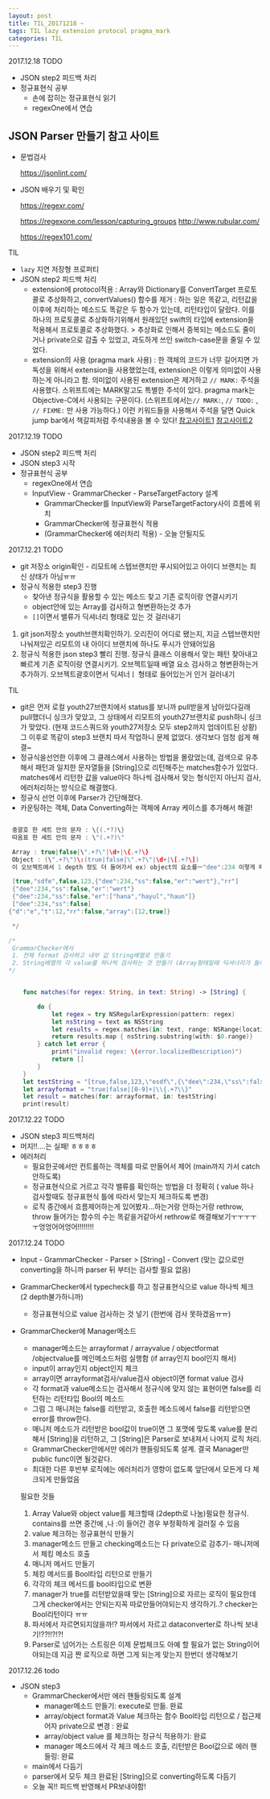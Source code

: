 ```yaml
---
layout: post
title: TIL_20171218 ~
tags: TIL lazy extension protocol pragma_mark
categories: TIL
---
```


2017.12.18
TODO
- JSON step2 피드백 처리
- 정규표현식 공부
  - 손에 잡히는 정규표현식 읽기
  - regexOne에서 연습

## JSON Parser 만들기 참고 사이트
* 문법검사

  https://jsonlint.com/

* JSON 배우기 및 확인

  https://regexr.com/

  https://regexone.com/lesson/capturing_groups
  http://www.rubular.com/

  https://regex101.com/

TIL
- `lazy` 지연 저장형 프로퍼티
- JSON step2 피드백 처리
  - extension에 protocol적용 : Array와 Dictionary를 ConvertTarget 프로토콜로 추상화하고, convertValues() 함수를 제거 : 하는 일은 똑같고, 리턴값을 이후에 처리하는 메소드도 똑같은 두 함수가 있는데, 리턴타입이 달랐다. 이를 하나의 프로토콜로 추상화하기위해서 원래있던 swift의 타입에 extension을 적용해서 프로토콜로 추상화했다. > 추상화로 인해서 중복되는 메소드도 줄이거나 private으로 감출 수 있었고, 과도하게 쓰인 switch-case문을 줄일 수 있었다.
  - extension의 사용 (pragma mark 사용) : 한 객체의 코드가 너무 길어지면 가독성을 위해서 extension을 사용했었는데, extension은 이렇게 의미없이 사용하는게 아니라고 함. 의미없이 사용된 extension은 제거하고 `// MARK:` 주석을 사용했다. 스위프트에는 MARK말고도 특별한 주석이 있다. pragma mark는 Objective-C에서 사용되는 구문이다. (스위프트에서는`// MARK:`, `// TODO:` , `// FIXME:` 만 사용 가능하다.) 이런 키워드들을 사용해서 주석을 달면 Quick jump bar에서 책갈피처럼 주석내용을 볼 수 있다! [참고사이트1](https://stackoverflow.com/questions/35963128/swift-understanding-mark) [참고사이트2](https://littlebitesofcocoa.com/207-annotating-swift-with-marks-todo-s-and-fixme-s)

2017.12.19
TODO
- JSON step2 피드백 처리
- JSON step3 시작
- 정규표현식 공부
  - regexOne에서 연습
  - InputView - GrammarChecker - ParseTargetFactory 설계
    - GrammarChecker를 InputView와 ParseTargetFactory사이 흐름에 위치
    - GrammarChecker에 정규표현식 적용
    - (GrammarChecker에 에러처리 적용) - 오늘 안될지도

2017.12.21
TODO
- git 저장소 origin확인 - 리모트에 스텝브랜치만 푸시되어있고 아이디 브랜치는 최신 상태가 아님ㅠㅠ
- 정규식 적용한 step3 진행
  - 찾아낸 정규식을 활용할 수 있는 메소드 찾고 기존 로직이랑 연결시키기
  - object안에 있는 Array를 검사하고 형변환하는것 추가
  - `[]`이면서 밸류가 딕셔너리 형태로 있는 것 걸러내기

1. git json저장소 youth브랜치확인하기. 오리진이 어디로 됐는지, 지금 스텝브랜치만 나눠져있곤 리모트의 내 아이디 브랜치에 하나도 푸시가 안돼어있음
2. 정규식 적용한 json step3 빨리 진행. 정규식 클래스 이용해서 맞는 패턴 찾아내고 빠르게 기존 로직이랑 연결시키기. 오브젝트일때 배열 요소 검사하고 형변환하는거 추가하기. 오브젝트괄호이면서 딕셔너ㅣ 형태로 들어있는거 인거 걸러내기

TIL
- git은 먼저 로컬 youth27브랜치에서 status를 보니까 pull받을게 남아있다길래 pull했더니 싱크가 맞았고, 그 상태에서 리모트의 youth27브랜치로 push하니 싱크가 맞았다. (현재 코드스쿼드와 youth27저장소 모두 step2까지 업데이트된 상황) 그 이후로 똑같이 step3 브랜치 따서 작업하니 문제 없었다. 생각보다 엄청 쉽게 해결~
- 정규식을선언한 이후에 그 클래스에서 사용하는 방법을 몰랐었는데, 검색으로 유추해서 패턴과 일치한 문자열들을 [String]으로 리턴해주는 matches함수가 있었다. matches에서 리턴한 값을 value마다 하나씩 검사해서 맞는 형식인지 아닌지 검사, 에러처리하는 방식으로 해결했다.
- 정규식 선언 이후에 Parser가 간단해졌다.
- 카운팅하는 객체, Data Converting하는 객체에 Array 케이스를 추가해서 해결!

```Swift

 중괄호 한 세트 안의 문자 : \{(.*?)\}
 따옴표 한 세트 안의 문자 : \"(.+?)\"

 Array : true|false|\".+?\"|\d+|\{.+?\}
 Object : (\".+?\")\:(true|false|\".+?\"|\d+|\[.+?\])
 이 오브젝트에서 1 depth 정도 더 들어가서 ex) object의 요소를ㅡ"dee":234 이렇게 떼어놨으면, 여기서 "ㅇㅇㅇ":ㅁㅁㅁ 인지 검사를 해야하는 것. 정규식 한 줄로 오브젝트 형태 체크랑, 그 안의 각각 요소가 "key":value 형태로 잘 들어왔는지 체크하기가 힘드니까. 차라리 전체에서 잘라진 작은 덩어리를 검사하는 다른 정규식을 하나 더 만들든가, 로직으로 처리하든가 해서 딕셔너리 형태가 맞는지 검사하는게 더 편한 방법일듯.

 [true,"sdfe",false,123,{"dee":234,"ss":false,"er":"wert"},"rr"]
 {"dee":234,"ss":false,"er":"wert"}
 {"dee":234,"ss":false,"er":["hana","hayul","haun"]}
 ["dee":234,"ss":false]
{"d":"e","t":12,"rr":false,"array":[12,true]}

 */

/*
 GrammarChecker에서
 1. 전체 format 검사하고 내부 값 String배열로 만들기
 2. String배열의 각 value를 하나씩 검사하는 것 만들기 (Array형태일때 딕셔너리가 들어오면 안되는것")
*/


    func matches(for regex: String, in text: String) -> [String] {

        do {
            let regex = try NSRegularExpression(pattern: regex)
            let nsString = text as NSString
            let results = regex.matches(in: text, range: NSRange(location: 0, length: nsString.length))
            return results.map { nsString.substring(with: $0.range)}
        } catch let error {
            print("invalid regex: \(error.localizedDescription)")
            return []
        }
    }
    let testString = "[true,false,123,\"esdf\",{\"dee\":234,\"ss\":false,\"er\":\"wert\"},\"rr\"]"
    let arrayformat = "true|false|[0-9]+|\\{.+?\\}"
    let result = matches(for: arrayformat, in: testString)
    print(result)


```

2017.12.22
TODO
- JSON step3 피드백처리
- 머지!!....는 실패! ㅎㅎㅎㅎ
- 에러처리
  - 필요한곳에서만 컨트롤하는 객체를 따로 만들어서 제어 (main까지 가서 catch안하도록)
  - 정규표현식으로 거르고 각각 밸류를 확인하는 방법을 더 정확히 ( value 하나 검사할때도 정규표현식 틀에 따라서 맞는지 체크하도록 변경)
  - 로직 중간에서 흐름제어하는게 있어봤자...하는거랑 안하는거랑 rethrow, throw 들어가는 함수의 수는 똑같을거같아서 rethrow로 해결해보기ㅜㅜㅜㅜㅜ엉엉어어엉어!!!!!!!!


2017.12.24
TODO
- Input - GrammarChecker - Parser > [String] - Convert (맞는 값으로만 converting을 하니까 parser 뒤 부터는 검사할 필요 없음)
- GrammarChecker에서 typecheck를 하고 정규표현식으로 value 하나씩 체크 (2 depth불가하니까)
  - 정규표현식으로 value 검사하는 것 넣기 (한번에 검사 못하겠음ㅠㅠ)
- GrammarChecker에 Manager메소드
  - manager메소드는 arrayformat / arrayvalue / objectformat /objectvalue를 메인메소드처럼 실행함 (if array인지 bool인지 해서)
  - input이 array인지 object인지 체크
  - array이면 arrayformat검사/value검사 object이면 format value 검사
  - 각 format과 value메소드는 검사해서 정규식에 맞지 않는 표현이면 false를 리턴하는 리턴타입 Bool의 메소드
  - 그럼 그 매니저는 false를 리턴받고, 호출한 메소드에서 false를 리턴받으면 error를 throw한다.
  - 매니저 메소드가 리턴받은 bool값이 true이면 그 포맷에 맞도록 value를 분리해서 [String]을 리턴하고, 그 [String]은 Parser로 보내져서 나머지 로직 처리.
  - GrammarChecker안에서만 에러가 핸들링되도록 설계. 결국 Manager만 public func이면 될것같다.
  - 최대한 다른 후반부 로직에는 에러처리가 영향이 없도록 앞단에서 모든게 다 체크되게 만들었음

  필요한 것들
  1. Array Value와 object value를 체크할때 (2depth로 나눔)필요한 정규식.  contains를 쓰면 중간에 ,나 :이 들어간 경우 부정확하게 걸러질 수 있음
    1. value 체크하는 정규표현식 만들기
  2. manager메소드 만들고 checking메소드는 다 private으로 감추기- 매니저에서 체킹 메소드 호출
    1. 매니저 메서드 만들기
  3. 체킹 메서드를 Bool타입 리턴으로 만들기
    1. 각각의 체크 메서드를 bool타입으로 변환
  3. manager가 true를 리턴받았을때 맞는 [String]으로 자르는 로직이 필요한데 그게 checker에서는 안되는지꼭 따로만들어야되는지 생각하기..? checker는 Bool리턴이다 ㅠㅠ
    1. 파서에서 자르면되지않을까!? 파서에서 자르고 dataconverter로 하나씩 보내기!??!!?!?!
  4. Parser로 넘어가는 스트링은 이제 문법체크도 아예 할 필요가 없는 String이어야되는데 지금 짠 로직으로 하면 그게 되는게 맞는지 한번더 생각해보기

2017.12.26
todo
- JSON step3
  - GrammarChecker에서만 에러 핸들링되도록 설계
    - manager메소드 만들기: execute로 만듦. 완료
     - array/object format과 Value 체크하는 함수 Bool타입 리턴으로 / 접근제어자 private으로 변경 : 완료
      - array/object value 를 체크하는 정규식 적용하기: 완료
    - manager 메소드에서 각 체크 메소드 호출, 리턴받은 Bool값으로 에러 핸들링: 완료
  - main에서 다듬기
  - parser에서 모두 체크 완료된 [String]으로 converting하도록 다듬기
  - 오늘 꼭!! 피드백 반영해서 PR보내야함!
